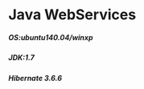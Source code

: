 <h1>Java WebServices</h1>

<h5>OS:ubuntu140.04/winxp</h5>
<h5>JDK:1.7</h5>
<h5>Hibernate 3.6.6</h5>

